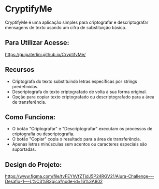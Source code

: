 # CryptifyMe

CryptifyMe é uma aplicação simples para criptografar e descriptografar mensagens de texto usando um cifra de substituição básica.

## Para Utilizar Acesse:
https://guipaterlini.github.io/CryptifyMe/

## Recursos

- Criptografa do texto substituindo letras específicas por strings predefinidas.
- Descriptografa do texto criptografado de volta à sua forma original.
- Opção para copiar texto criptografado ou descriptografado para a área de transferência.

## Como Funciona:

- O botão "Criptografar" e "Descriptografar" executam os processos de criptografia ou descriptografia.
- O botão "Copiar" copia o resultado para a área de transferência.
- Apenas letras minúsculas sem acentos ou caracteres especiais são suportadas.

## Design do Projeto:

https://www.figma.com/file/tvFEYhVfZTjdJ5P24RGV21/Alura-Challenge---Desafio-1---L%C3%B3gica?node-id=16%3A802
